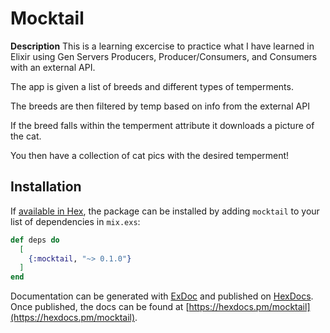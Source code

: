 # Mocktail

**Description**
This is a learning excercise to practice what I have learned in Elixir using Gen Servers Producers, Producer/Consumers, and Consumers
with an external API.

The app is given a list of breeds and different types of temperments.

The breeds are then filtered by temp based on info from the external API

If the breed falls within the temperment attribute it downloads a picture of the cat.

You then have a collection of cat pics with the desired temperment!

## Installation

If [available in Hex](https://hex.pm/docs/publish), the package can be installed
by adding `mocktail` to your list of dependencies in `mix.exs`:

```elixir
def deps do
  [
    {:mocktail, "~> 0.1.0"}
  ]
end
```

Documentation can be generated with [ExDoc](https://github.com/elixir-lang/ex_doc)
and published on [HexDocs](https://hexdocs.pm). Once published, the docs can
be found at [https://hexdocs.pm/mocktail](https://hexdocs.pm/mocktail).

